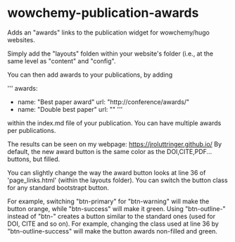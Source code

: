 # wowchemy-publication-awards


Adds an "awards" links to the publication widget for wowchemy/hugo websites. 


Simply add the "layouts" folden within your website's folder (i.e., at the same level as "content" and "config". 

You can then add awards to your publications, by adding 

'''
awards:
- name: "Best paper award"
  url: "http://conference/awards/"
- name: "Double best paper"
  url: ""
'''

within the index.md file of your publication. You can have multiple awards per publications. 

The results can be seen on my webpage: https://jroluttringer.github.io/
By default, the new award button is the same color as the DOI,CITE,PDF... buttons, but filled. 

You can slightly change the way the award button looks at line 36 of 'page_links.html' (within the layouts folder). You can switch the button class for any standard bootstrapt button. 

For example, switching "btn-primary" for "btn-warning" will make the button orange, while "btn-success" will make it green. Using "btn-outline-" instead of "btn-" creates a button similar to the standard ones (used for DOI, CITE and so on). For example, changing the class used at line 36 by "btn-outline-success" will make the button awards non-filled and green.

